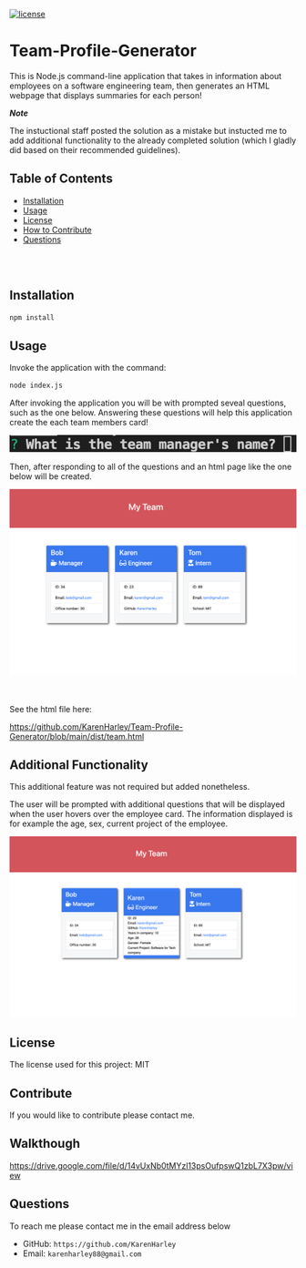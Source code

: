 [![license](https://img.shields.io/github/license/DAVFoundation/captain-n3m0.svg?style=flat-square)](https://github.com/DAVFoundation/captain-n3m0/blob/master/LICENSE)

# Team-Profile-Generator
This is Node.js command-line application that takes in information about employees on a software engineering team, then generates an HTML webpage that displays summaries for each person!

***Note***

The instuctional staff posted the solution as a mistake but instucted me to add additional functionality to the already completed solution (which I gladly did based on their recommended guidelines).

   ## Table of Contents 

  - [Installation](#installation)
  - [Usage](#usage)
  - [License](#license)
  - [How to Contribute](#contribute)
  - [Questions](#questions)

<br/>
<br/>
  
  ## Installation
  ```zsh
  npm install
  ```
  ## Usage
  Invoke the application with the command: 
  ```zsh
 node index.js
  ```
  After invoking the application you will be with prompted seveal questions, such as the one below. Answering these questions will help this application create the each team members card! 


<p align="center">
  <img src="./pics/question.png" alt="question">
</p>
  

 Then, after responding to all of the questions and an html page like the one below will be created.


   ![Final product](./pics/website.png)
 
 <br/>
<br/>
   See the html file here:

 https://github.com/KarenHarley/Team-Profile-Generator/blob/main/dist/team.html





## Additional Functionality

This additional feature was not required but added nonetheless.

The user will be prompted with additional questions that will be displayed when the user hovers over the employee card. The information displayed is for example the age, sex, current project of the employee.

![Final product](./pics/hover.png)

  ## License
  The license used for this project: MIT
  ## Contribute
  If you would like to contribute please contact me.
  ## Walkthough
  https://drive.google.com/file/d/14vUxNb0tMYzl13psOufpswQ1zbL7X3pw/view
  ## Questions
  To reach me please contact me in the email address below

  - GitHub: `https://github.com/KarenHarley`
  - Email: `karenharley88@gmail.com`
    
    
  
